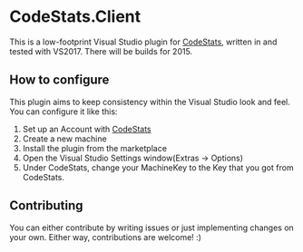 # CodeStats.Client

This is a low-footprint Visual Studio plugin for [CodeStats](https://codestats.net/), written in and tested with VS2017. There will be builds for 2015.

## How to configure

This plugin aims to keep consistency within the Visual Studio look and feel. You can configure it like this:

1. Set up an Account with [CodeStats](https://codestats.net/)
2. Create a new machine
3. Install the plugin from the marketplace
4. Open the Visual Studio Settings window(Extras -> Options)
5. Under CodeStats, change your MachineKey to the Key that you got from CodeStats.

## Contributing

You can either contribute by writing issues or just implementing changes on your own. Either way, contributions are welcome! :)
